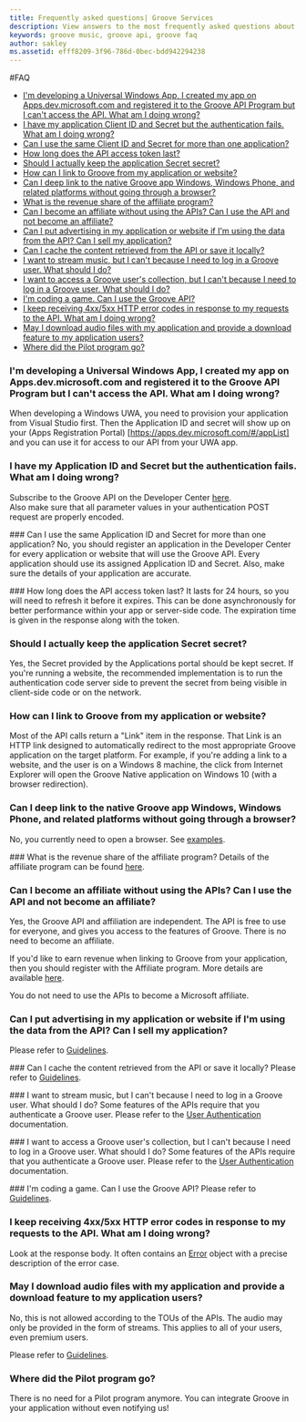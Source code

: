 ```yaml
---
title: Frequently asked questions| Groove Services
description: View answers to the most frequently asked questions about developing for the Grove API
keywords: groove music, groove api, groove faq
author: sakley
ms.assetid: efff8209-3f96-786d-0bec-bdd942294238
---
```


#FAQ
- [I'm developing a Universal Windows App, I created my app on Apps.dev.microsoft.com and registered it to the Groove API Program but I can't access the API. What am I doing wrong?](#1)
- [I have my application Client ID and Secret but the authentication fails. What am I doing wrong?](#2)
- [Can I use the same Client ID and Secret for more than one application?](#3)
- [How long does the API access token last? ](#4)
- [Should I actually keep the application Secret secret?](#6)
- [How can I link to Groove from my application or website?](#7)
- [Can I deep link to the native Groove app Windows, Windows Phone, and related platforms without going through a browser?](#8)
- [What is the revenue share of the affiliate program?](#10)
- [Can I become an affiliate without using the APIs? Can I use the API and not become an affiliate?](#11)
- [Can I put advertising in my application or website if I'm using the data from the API? Can I sell my application?](#12)
- [Can I cache the content retrieved from the API or save it locally?](#13)
- [I want to stream music, but I can't because I need to log in a Groove user. What should I do?](#14)
- [I want to access a Groove user's collection, but I can't because I need to log in a Groove user. What should I do?](#15)
- [I'm coding a game. Can I use the Groove API?](#16)
- [I keep receiving 4xx/5xx HTTP error codes in response to my requests to the API. What am I doing wrong?](#17)
- [May I download audio files with my application and provide a download feature to my application users?](#18)
- [Where did the Pilot program go?](#20)

### <a name="1"> </a>I'm developing a Universal Windows App, I created my app on Apps.dev.microsoft.com and registered it to the Groove API Program but I can't access the API. What am I doing wrong?
When developing a Windows UWA, you need to provision your application from Visual Studio first. Then the Application ID and secret will show up on your (Apps Registration Portal) [https://apps.dev.microsoft.com/#/appList] and you can use it for access to our API from your UWA app.

### <a name="2"> </a>I have my Application ID and Secret but the authentication fails. What am I doing wrong?  
Subscribe to the Groove API on the Developer Center [here](https://developer.microsoft.com/groove/signup).  
Also make sure that all parameter values in your authentication POST request are properly encoded.  

###<a name="3"> </a>Can I use the same Application ID and Secret for more than one application?
No, you should register an application in the Developer Center for every application or website that will use the Groove API. Every application should use its assigned Application ID and Secret. Also, make sure the details of your application are accurate.

###<a name="4"> </a>How long does the API access token last?
It lasts for 24 hours, so you will need to refresh it before it expires. This can be done asynchronously for better performance within your app or server-side code. The expiration time is given in the response along with the token.

### <a name="6"> </a>Should I actually keep the application Secret secret?
Yes, the Secret provided by the Applications portal should be kept secret. If you're running a website, the recommended implementation is to run the authentication code server side to prevent the secret from being visible in client-side code or on the network.

### <a name="7"> </a>How can I link to Groove from my application or website?
Most of the API calls return a "Link" item in the response. That Link is an HTTP link designed to automatically redirect to the most appropriate Groove application on the target platform. For example, if you're adding a link to a website, and the user is on a Windows 8 machine, the click from Internet Explorer will open the Groove Native application on Windows 10 (with a browser redirection).

### <a name="8"> </a>Can I deep link to the native Groove app Windows, Windows Phone, and related platforms without going through a browser?
No, you currently need to open a browser. See [examples](https://github.com/Microsoft/Groove-API-documentation/blob/master/Using-the-Groove-RESTful-Services/Deep-Link.md).

###<a name="10"> </a> What is the revenue share of the affiliate program?
Details of the affiliate program can be found [here](http://www.microsoftaffiliates.com/).

### <a name="11"> </a>Can I become an affiliate without using the APIs? Can I use the API and not become an affiliate?
Yes, the Groove API and affiliation are independent. The API is free to use for everyone, and gives you access to the features of Groove. There is no need to become an affiliate.  

If you'd like to earn revenue when linking to Groove from your application, then you should register with the Affiliate program.
More details are available [here](http://www.microsoftaffiliates.com/).  

You do not need to use the APIs to become a Microsoft affiliate.

### <a name="12"> </a>Can I put advertising in my application or website if I'm using the data from the API? Can I sell my application?
Please refer to [Guidelines].

###<a name="13"> </a>Can I cache the content retrieved from the API or save it locally?
Please refer to [Guidelines].

###<a name="14"> </a>I want to stream music, but I can't because I need to log in a Groove user. What should I do?
Some features of the APIs require that you authenticate a Groove user.
Please refer to the [User Authentication] documentation.

###<a name="15"> </a>I want to access a Groove user's collection, but I can't because I need to log in a Groove user. What should I do?
Some features of the APIs require that you authenticate a Groove user.
Please refer to the [User Authentication] documentation.

###<a name="16"> </a>I'm coding a game. Can I use the Groove API?
Please refer to [Guidelines].

### <a name="17"> </a>I keep receiving 4xx/5xx HTTP error codes in response to my requests to the API. What am I doing wrong?
Look at the response body. It often contains an [Error](Groove-service-REST-Reference/JSON-Error.md) object with a precise description of the error case.

### <a name="18"> </a>May I download audio files with my application and provide a download feature to my application users?
No, this is not allowed according to the TOUs of the APIs. The audio may only be provided in the form of streams. This applies to all of your users, even premium users.  

Please refer to [Guidelines].

###  <a name="20"> </a>Where did the Pilot program go?
There is no need for a Pilot program anymore. You can integrate Groove in your application without even notifying us!

[Guidelines]: Using-the-Groove-RESTful-Services/Guidelines.md
[User Authentication]: Using-the-Groove-RESTful-Services/User-Authentication.md
